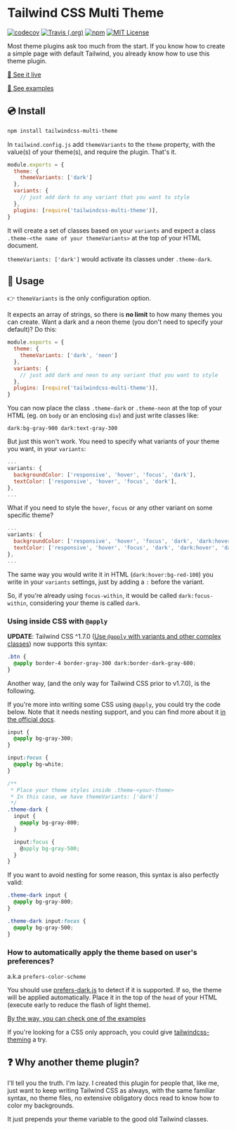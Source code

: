 # Tailwind CSS Multi Theme

<p>
  <a href="https://codecov.io/gh/estevanmaito/tailwindcss-multi-theme"><img src="https://codecov.io/gh/estevanmaito/tailwindcss-multi-theme/branch/master/graph/badge.svg" alt="codecov" /></a>
  <a href="https://travis-ci.com/github/estevanmaito/tailwindcss-multi-theme"><img src="https://img.shields.io/travis/estevanmaito/tailwindcss-multi-theme" alt="Travis (.org)" /></a>
  <a href="https://www.npmjs.com/package/tailwindcss-multi-theme"><img src="https://img.shields.io/npm/v/tailwindcss-multi-theme" alt="npm" /></a>
  <a href="https://github.com/estevanmaito/tailwindcss-multi-theme/blob/master/LICENSE"><img src="https://img.shields.io/github/license/estevanmaito/tailwindcss-multi-theme" alt="MIT License" /></a>
</p>

Most theme plugins ask too much from the start. If you know how to create a simple page with default Tailwind, you already know how to use this theme plugin.

[🧪 See it live](https://tailwindcss-multi-theme.now.sh/)

[🧱 See examples](/examples)

## 💿 Install

```sh
npm install tailwindcss-multi-theme
```

In `tailwind.config.js` add `themeVariants` to the `theme` property, with the value(s) of your theme(s), and require the plugin. That's it.

```js
module.exports = {
  theme: {
    themeVariants: ['dark']
  },
  variants: {
    // just add dark to any variant that you want to style
  },
  plugins: [require('tailwindcss-multi-theme')],
}
```

It will create a set of classes based on your `variants` and expect a class `.theme-<the name of your themeVariants>` at the top of your HTML document.

`themeVariants: ['dark']` would activate its classes under `.theme-dark`.

## 🚀 Usage

👉 `themeVariants` is the only configuration option.

It expects an array of strings, so there is **no limit** to how many themes you can create. Want a dark and a neon theme (you don't need to specify your default)? Do this:

```js
module.exports = {
  theme: {
    themeVariants: ['dark', 'neon']
  },
  variants: {
    // just add dark and neon to any variant that you want to style
  },
  plugins: [require('tailwindcss-multi-theme')],
}
```

You can now place the class `.theme-dark` or `.theme-neon` at the top of your HTML (eg. on `body` or an enclosing `div`) and just write classes like:

`dark:bg-gray-900 dark:text-gray-300`

But just this won't work. You need to specify what variants of your theme you want, in your `variants`:

```js
...
variants: {
  backgroundColor: ['responsive', 'hover', 'focus', 'dark'],
  textColor: ['responsive', 'hover', 'focus', 'dark'],
},
...
```

What if you need to style the `hover`, `focus` or any other variant on some specific theme?

```js
...
variants: {
  backgroundColor: ['responsive', 'hover', 'focus', 'dark', 'dark:hover', 'dark:focus'],
  textColor: ['responsive', 'hover', 'focus', 'dark', 'dark:hover', 'dark:focus'],
},
...
```

The same way you would write it in HTML (`dark:hover:bg-red-100`) you write in your `variants` settings, just by adding a `:` before the variant.

So, if you're already using `focus-within`, it would be called `dark:focus-within`, considering your theme is called `dark`.

### Using inside CSS with `@apply`

**UPDATE**: Tailwind CSS ^1.7.0 ([Use `@apply` with variants and other complex classes](https://github.com/tailwindlabs/tailwindcss/releases/tag/v1.7.0#use-apply-with-variants-and-other-complex-classes)) now supports this syntax:

```css
.btn {
  @apply border-4 border-gray-300 dark:border-dark-gray-600;
}
```

Another way, (and the only way for Tailwind CSS prior to v1.7.0), is the following.

If you're more into writing some CSS using `@apply`, you could try the code below. Note that it needs nesting support, and you can find more about it [in the official docs](https://tailwindcss.com/docs/using-with-preprocessors/#nesting).

```css
input {
  @apply bg-gray-300;
}

input:focus {
  @apply bg-white;
}

/**
 * Place your theme styles inside .theme-<your-theme>
 * In this case, we have themeVariants: ['dark']
 */
.theme-dark {
  input {
    @apply bg-gray-800;
  }

  input:focus {
    @apply bg-gray-500;
  }
}
```

If you want to avoid nesting for some reason, this syntax is also perfectly valid:

```css
.theme-dark input {
  @apply bg-gray-800;
}

.theme-dark input:focus {
  @apply bg-gray-500;
}
```

### How to automatically apply the theme based on user's preferences?

a.k.a `prefers-color-scheme`

You should use [prefers-dark.js](./prefers-dark.js) to detect if it is supported. If so, the theme will be applied automatically. Place it in the top of the `head` of your HTML (execute early to reduce the flash of light theme).

[By the way, you can check one of the examples](/examples)

If you're looking for a CSS only approach, you could give [tailwindcss-theming](https://github.com/innocenzi/tailwindcss-theming) a try.

## ❓ Why another theme plugin?

I'll tell you the truth. I'm lazy. I created this plugin for people that, like me, just want to keep writing Tailwind CSS as always, with the same familiar syntax, no theme files, no extensive obligatory docs read to know how to color my backgrounds.

It just prepends your theme variable to the good old Tailwind classes.